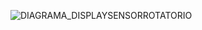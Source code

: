
![DIAGRAMA_DISPLAYSENSORROTATORIO](https://user-images.githubusercontent.com/107650526/223479097-bded659d-43b9-4879-9544-0a1d924dc5c8.jpg)
